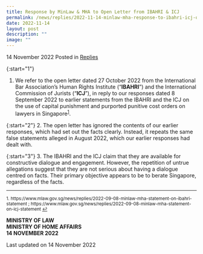 ```yaml
---
title: Response by MinLaw & MHA to Open Letter from IBAHRI & ICJ
permalink: /news/replies/2022-11-14-minlaw-mha-response-to-ibahri-icj-open-letter/
date: 2022-11-14
layout: post
description: ""
image: ""
---
```

14 November 2022 Posted in [Replies](/news/replies)  

{:start="1"}
1. We refer to the open letter dated 27 October 2022 from the International Bar Association’s Human Rights Institute (“**IBAHRI**”) and the International Commission of Jurists (“**ICJ**”), in reply to our responses dated 8 September 2022 to earlier statements from the IBAHRI and the ICJ on the use of capital punishment and purported punitive cost orders on lawyers in Singapore<sup><a href="#fn1" id="ref1">1</a></sup>.

{:start="2"}
2. The open letter has ignored the contents of our earlier responses, which had set out the facts clearly. Instead, it repeats the same false statements alleged in August 2022, which our earlier responses had dealt with.

{:start="3"}
3. The IBAHRI and the ICJ claim that they are available for constructive dialogue and engagement. However, the repetition of untrue allegations suggest that they are not serious about having a dialogue centred on facts. Their primary objective appears to be to berate Singapore, regardless of the facts.

* * *

<p><sup id="fn1">1. https://www.mlaw.gov.sg/news/replies/2022-09-08-minlaw-mha-statement-on-ibahri-statement ; https://www.mlaw.gov.sg/news/replies/2022-09-08-minlaw-mha-statement-on-icj-statement <a href="#ref1" title="Jump back to footnote 1 in the text.">↩</a></sup></p>

**MINISTRY OF LAW<br>
MINISTRY OF HOME AFFAIRS<br>
14 NOVEMBER 2022**

<p class="right-side-updated">Last updated on 14 November 2022</p>